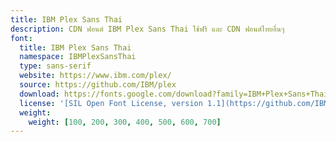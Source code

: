 ```yaml
---
title: IBM Plex Sans Thai
description: CDN ฟอนต์ IBM Plex Sans Thai ใช้ฟรี และ CDN ฟอนต์ไทยอื่นๆ
font:
  title: IBM Plex Sans Thai
  namespace: IBMPlexSansThai
  type: sans-serif
  website: https://www.ibm.com/plex/
  source: https://github.com/IBM/plex
  download: https://fonts.google.com/download?family=IBM+Plex+Sans+Thai
  license: '[SIL Open Font License, version 1.1](https://github.com/IBM/plex/blob/master/LICENSE.txt)'
  weight:
    weight: [100, 200, 300, 400, 500, 600, 700]
---
```


<div></div>
